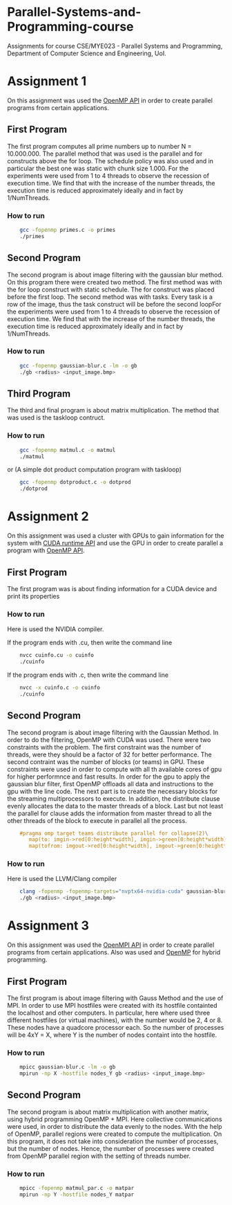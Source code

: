 # Parallel-Systems-and-Programming-course

Assignments for course CSE/MYE023 - Parallel Systems and Programming, Department of Computer Science and Engineering, UoI.

# Assignment 1
On this assignment was used the [OpenMP API](https://www.openmp.org/) in order to create parallel programs from certain applications.

## First Program

The first program computes all prime numbers up to number N = 10.000.000. The parallel method that was used is the parallel and for constructs above the for loop. 
The schedule policy was also used and in particular the best one was static with chunk size 1.000. For the experiments were used from 1 to 4 threads to observe the recession of execution time.
We find that with the increase of the number threads, the execution time is reduced approximately ideally and in fact by 1/NumThreads.

### How to run
```bash
    gcc -fopenmp primes.c -o primes
    ./primes
```

## Second Program

The second program is about image filtering with the gaussian blur method. On this program there were created two method. The first method was with the for loop construct with static schedule. The for construct was placed before the first loop. 
The second method was with tasks. Every task is a row of the image, thus the task construct will be before the second loopFor the experiments were used from 1 to 4 threads to observe the recession of execution time.
We find that with the increase of the number threads, the execution time is reduced approximately ideally and in fact by 1/NumThreads. 

### How to run
```bash
    gcc -fopenmp gaussian-blur.c -lm -o gb
    ./gb <radius> <input_image.bmp>
```

## Third Program

The third and final program is about matrix multiplication. The method that was used is the taskloop contruct.

### How to run
```bash
    gcc -fopenmp matmul.c -o matmul
    ./matmul
```
or
(A simple dot product computation program with taskloop)
```bash
    gcc -fopenmp dotproduct.c -o dotprod
    ./dotprod
```

# Assignment 2

On this assignment was used a cluster with GPUs to gain information for the system with [CUDA runtime API](https://docs.nvidia.com/cuda/archive/11.6.0/) and use the GPU in order to create parallel a program with [OpenMP API](https://www.openmp.org/).

## First Program
The first program was is about finding information for a CUDA device and print its properties

### How to run
Here is used the NVIDIA compiler.

If the program ends with .cu, then write the command line
```bash
    nvcc cuinfo.cu -o cuinfo
    ./cuinfo
```
If the program ends with .c, then write the command line
```bash
    nvcc -x cuinfo.c -o cuinfo
    ./cuinfo
```

## Second Program
The second program is about image filtering with the Gaussian Method. In order to do the filtering, OpenMP with CUDA was used. 
There were two constraints with the problem. The first constraint was the number of threads, were they should be a factor of 32 for better performance. The second contraint was the number of blocks (or teams) in GPU. These constraints were used in order to compute with all th available cores of gpu for higher performnce and fast results.
In order for the gpu to apply the gaussian blur filter, first OpenMP offloads all data and instructions to the gpu with the line code. The next part is to create the necessary blocks for the streaming multiprocessors to execute. In addition, the distribute clause evenly allocates the data to the master threads of a block. Last but not least the parallel for clause adds the information from master thread to all the other threads of the block to execute in parallel all the process. 
```C
    #pragma omp target teams distribute parallel for collapse(2)\
       map(to: imgin->red[0:height*width], imgin->green[0:height*width], imgin->blue[0:height*width])\
       map(tofrom: imgout->red[0:height*width], imgout->green[0:height*width], imgout->blue[0:height*width])
```
### How to run
Here is used the LLVM/Clang compiler
```bash
    clang -fopenmp -fopenmp-targets="nvptx64-nvidia-cuda" gaussian-blur.c -lm -o gb
    ./gb <radius> <input_image.bmp>
```
# Assignment 3

On this assignment was used the [OpenMPI API](https://www.open-mpi.org/) in order to create parallel programs from certain applications. 
Also was used and [OpenMP](https://www.openmp.org/) for hybrid programming.

## First Program

The first program is about image filtering with Gauss Method and the use of MPI. 
In order to use MPI hostfiles were created with its hostfile containted the localhost and other computers. 
In particular, here where used three different hostfiles (or virtual machines), with the number would be 2, 4 or 8. 
These nodes have a quadcore processor each. So the number of processes will be 4xY = X, where Y is the number of nodes containt into the hostfile.

### How to run
```bash
    mpicc gaussian-blur.c -lm -o gb
    mpirun -np X -hostfile nodes_Y gb <radius> <input_image.bmp>
```
## Second Program

The second program is about matrix multiplication with another matrix, using hybrid programming OpenMP + MPI. 
Here collective communications were used, in order to distribute the data evenly to the nodes. With the help of OpenMP, parallel regions were created to compute the multiplication. On this program, it does not take into consideration the number of processes, but the number of nodes. Hence, the number of processes were created from OpenMP parallel region with the setting of threads number.

### How to run
```bash
    mpicc -fopenmp matmul_par.c -o matpar
    mpirun -np Y -hostfile nodes_Y matpar
```
